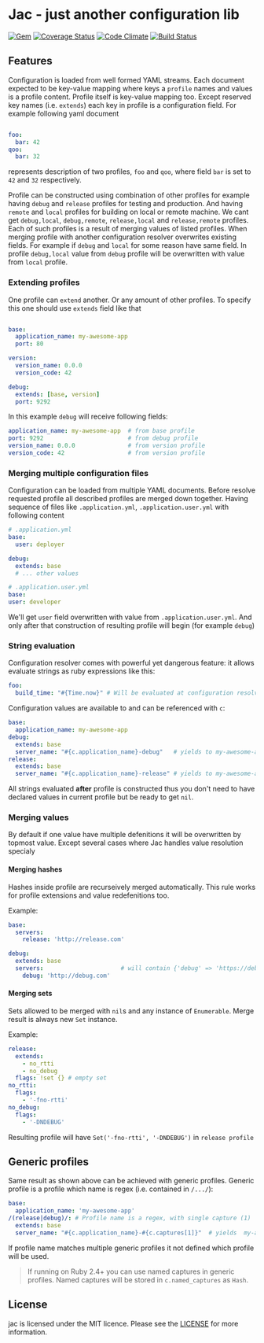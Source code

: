# Jac - just another configuration lib

[![Gem](https://img.shields.io/gem/v/jac.svg)](https://rubygems.org/gems/jac)
[![Coverage Status](https://img.shields.io/codeclimate/coverage/github/vizor-games/jac.svg)](https://codeclimate.com/github/vizor-games/jac)
[![Code Climate](https://codeclimate.com/github/vizor-games/jac/badges/gpa.svg)](https://codeclimate.com/github/vizor-games/jac)
[![Build Status](https://travis-ci.org/vizor-games/jac.svg?branch=master)](https://travis-ci.org/vizor-games/jac)

## Features

Configuration is loaded from well formed YAML streams.
Each document expected to be key-value mapping where
keys a `profile` names and values is a profile content.
Profile itself is key-value mapping too. Except reserved
key names (i.e. `extends`) each key in profile is a
configuration field. For example following yaml document

```yml

foo:
  bar: 42
qoo:
  bar: 32

```

represents description of two profiles, `foo` and `qoo`,
where field `bar` is set to `42` and `32` respectively.

Profile can be constructed using combination of other profiles
for example having `debug` and `release` profiles for testing
and production. And having `remote` and `local` profiles for
building on local or remote machine. We cant get `debug,local`,
`debug,remote`, `release,local` and `release,remote` profiles.
Each of such profiles is a result of merging values of listed
profiles. When merging profile with another configuration
resolver overwrites existing fields. For example if `debug`
and `local` for some reason have same field. In profile
`debug,local` value from `debug` profile will be overwritten
with value from `local` profile.

### Extending profiles

One profile can `extend` another. Or any amount of other
profiles. To specify this one should use `extends` field
like that

```yml

base:
  application_name: my-awesome-app
  port: 80

version:
  version_name: 0.0.0
  version_code: 42

debug:
  extends: [base, version]
  port: 9292
```

In this example `debug` will receive following fields:

```yml
application_name: my-awesome-app  # from base profile
port: 9292                        # from debug profile
version_name: 0.0.0               # from version profile
version_code: 42                  # from version profile
```

### Merging multiple configuration files

Configuration can be loaded from multiple YAML documents.
Before resolve requested profile all described profiles
are merged down together. Having sequence of files like
`.application.yml`, `.application.user.yml` with following content

```yml
# .application.yml
base:
  user: deployer

debug:
  extends: base
  # ... other values
```

```yml
# .application.user.yml
base:
user: developer
```

We'll get `user` field overwritten with value from
`.application.user.yml`. And only after that construction
of resulting profile will begin (for example `debug`)

### String evaluation

Configuration resolver comes with powerful yet dangerous
feature: it allows evaluate strings as ruby expressions
like this:

```yml
foo:
  build_time: "#{Time.now}" # Will be evaluated at configuration resolving step
```

Configuration values are available to and can be referenced with `c`:

```yml
base:
  application_name: my-awesome-app
debug:
  extends: base
  server_name: "#{c.application_name}-debug"   # yields to my-awesome-app-debug
release:
  extends: base
  server_name: "#{c.application_name}-release" # yields to my-awesome-app-release
```

All strings evaluated **after** profile is constructed thus
you don't need to have declared values in current profile
but be ready to get `nil`.

### Merging values

By default if one value have multiple defenitions it will be overwritten by
topmost value. Except several cases where Jac handles value resolution
specialy

#### Merging hashes

Hashes inside profile are recurseively merged automatically. This rule works
for profile extensions and value redefenitions too.

Example:

```yml
base:
  servers:
    release: 'http://release.com'

debug:
  extends: base
  servers:                      # will contain {'debug' => 'https://debug.com', 'release' => 'https://release.com'}
    debug: 'http://debug.com'

```

#### Merging sets

Sets allowed to be merged with `nil`s and any instance of `Enumerable`.
Merge result is always new `Set` instance.

Example: 
```yml
release:
  extends:
    - no_rtti
    - no_debug
  flags: !set {} # empty set
no_rtti:
  flags:
    - '-fno-rtti'
no_debug:
  flags:
    - '-DNDEBUG'
```

Resulting profile will have `Set('-fno-rtti', '-DNDEBUG')` in `release profile`
## Generic profiles

Same result as shown above can be achieved with generic profiles. Generic profile
is a profile which name is regex (i.e. contained in `/.../`):

```yml
base:
  application_name: 'my-awesome-app'
/(release|debug)/: # Profile name is a regex, with single capture (1)
  extends: base
  server_name: "#{c.application_name}-#{c.captures[1]}"  # yields  my-awesome-app-release or  my-awesome-app-debug
```

If profile name matches multiple generic profiles it not defined
which profile will be used.

>  If running on Ruby 2.4+ you can use named captures in generic profiles.
> Named captures will be stored in `c.named_captures` as `Hash`. 

## License

jac is licensed under the MIT licence. Please see the [LICENSE](LICENSE) for more information.
